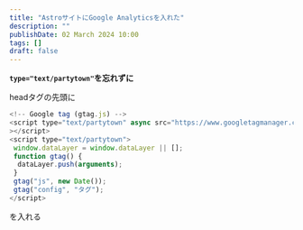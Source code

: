 ```yaml
---
title: "AstroサイトにGoogle Analyticsを入れた"
description: ""
publishDate: 02 March 2024 10:00
tags: []
draft: false
---
```


**`type="text/partytown"`を忘れずに**

headタグの先頭に

```js
<!-- Google tag (gtag.js) -->
<script type="text/partytown" async src="https://www.googletagmanager.com/gtag/js?id=タグ"
></script>
<script type="text/partytown">
 window.dataLayer = window.dataLayer || [];
 function gtag() {
  dataLayer.push(arguments);
 }
 gtag("js", new Date());
 gtag("config", "タグ");
</script>
```

を入れる
